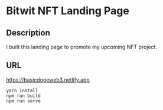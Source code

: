 # Bitwit NFT Landing Page


## Description
I built this landing page to promote my upcoming NFT project.

## URL
https://basicdogeweb3.netlify.app


``` 
yarn install  
npm run build 
npm run serve  


```